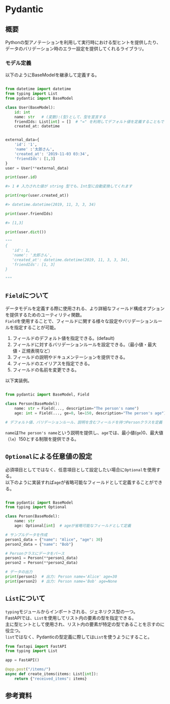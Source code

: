 # Pydantic
## 概要
Pythonの型アノテーションを利用して実行時における型ヒントを提供したり、データのバリデーション時のエラー設定を提供してくれるライブラリ。<br />

### モデル定義

以下のようにBaseModelを継承して定義する。<br />

```python

from datetime import datetime
from typing import List
from pydantic import BaseModel

class User(BaseModel):
    id: int
    name: str   # (変数):(型)として、型を宣言する
    friendIds: List[int] = []  # "=" を利用してデフォルト値を定義することもできます
    created_at: datetime


external_data={
    'id': '1',
    'name' :'太郎さん',
    'created_at': '2019-11-03 03:34',
    'friendIds': [1,3]
}
user = User(**external_data)

print(user.id)

#> 1 # 入力された値が string 型でも、Int型に自動変換してくれます

print(repr(user.created_at))

#> datetime.datetime(2019, 11, 3, 3, 34)

print(user.friendIds)

#> [1,3]

print(user.dict())

"""
{
   'id': 1,
   'name': '太郎さん', 
   'created_at': datetime.datetime(2019, 11, 3, 3, 34),
   'friendIds': [1, 3]
}

"""
```
## `Field`について
データモデルを定義する際に使用される、より詳細なフィールド構成オプションを提供するためのユーティリティ関数。<br />
`Field`を使用することで、フィールドに関する様々な設定やバリデーションルールを指定することが可能。<br />

1. フィールドのデフォルト値を指定できる。(default)
2. フィールドに対するバリデーションルールを設定できる。（最小値・最大値・正規表現など）
3. フィールドの説明やドキュメンテーションを提供できる。
4. フィールドのエイリアスを指定できる。
5. フィールドの名前を変更できる。


以下実装例。<br />

```python

from pydantic import BaseModel, Field

class Person(BaseModel):
    name: str = Field(..., description="The person's name")
    age: int = Field(..., ge=0, le=150, description="The person's age")

# デフォルト値、バリデーションルール、説明を含むフィールドを持つPersonクラスを定義

```

`name`は`The person's name`という説明を提供し、`age`では、最小値(`ge`)0、最大値（`le`）150とする制限を提供できる。<br />


## `Optional`による任意値の設定
必須項目としてではなく、任意項目として設定したい場合に`Optional`を使用する。<br />
以下のように実装すれば`age`が省略可能なフィールドとして定義することができる。<br />

```python

from pydantic import BaseModel
from typing import Optional

class Person(BaseModel):
    name: str
    age: Optional[int]  # ageが省略可能なフィールドとして定義

# サンプルデータを作成
person1_data = {"name": "Alice", "age": 30}
person2_data = {"name": "Bob"}

# Personクラスにデータをパース
person1 = Person(**person1_data)
person2 = Person(**person2_data)

# データの出力
print(person1)  # 出力: Person name='Alice' age=30
print(person2)  # 出力: Person name='Bob' age=None

```

## `List`について
`typing`モジュールからインポートされる、ジェネリクス型の一つ。<br />
FastAPIでは、`List`を使用してリスト内の要素の型を指定できる。<br />
主に型ヒントとして使用され、リスト内の要素が特定の型であることを示すのに役立つ。<br />
`list`ではなく、Pydanticの型定義に際しては`List`を使うようにすること。<br />

```python
from fastapi import FastAPI
from typing import List

app = FastAPI()

@app.post("/items/")
async def create_items(items: List[int]):
    return {"received_items": items}

```

## 参考資料
